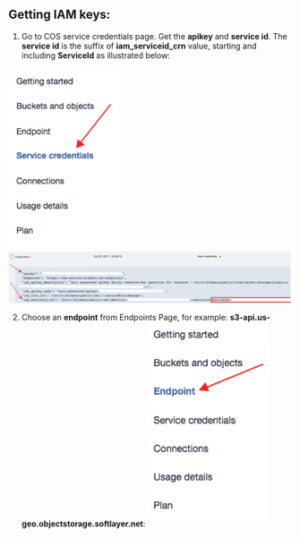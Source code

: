 ## Getting IAM keys:

1.  Go to COS service credentials page. Get the **apikey** and **service id**. The **service id** is the suffix of **iam\_serviceid\_crn** value, starting and including **ServiceId** as illustrated below:
 
  ![](./Picture1.png)
  ![](./Picture2.png)
  
2. Choose an **endpoint** from Endpoints Page, for example: **s3-api.us-geo.objectstorage.softlayer.net**:
  ![](./Picture3.png)